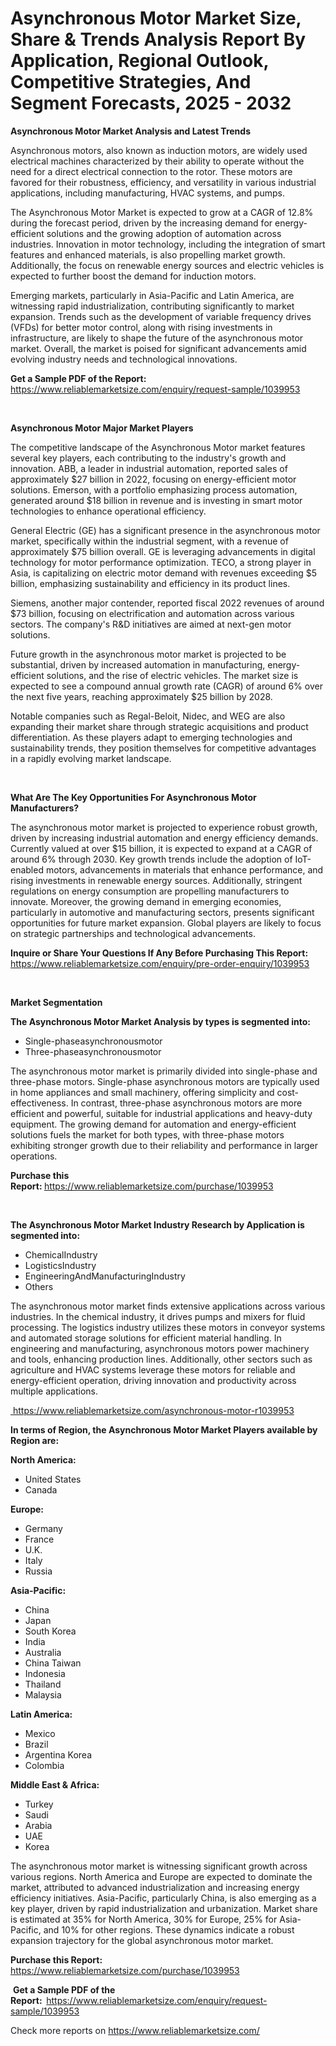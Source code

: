 <p><h1>Asynchronous Motor Market Size, Share & Trends Analysis Report By Application, Regional Outlook, Competitive Strategies, And Segment Forecasts, 2025 - 2032</h1></p><p><strong>Asynchronous Motor Market Analysis and Latest Trends</strong></p>
<p><p>Asynchronous motors, also known as induction motors, are widely used electrical machines characterized by their ability to operate without the need for a direct electrical connection to the rotor. These motors are favored for their robustness, efficiency, and versatility in various industrial applications, including manufacturing, HVAC systems, and pumps.</p><p>The Asynchronous Motor Market is expected to grow at a CAGR of 12.8% during the forecast period, driven by the increasing demand for energy-efficient solutions and the growing adoption of automation across industries. Innovation in motor technology, including the integration of smart features and enhanced materials, is also propelling market growth. Additionally, the focus on renewable energy sources and electric vehicles is expected to further boost the demand for induction motors.</p><p>Emerging markets, particularly in Asia-Pacific and Latin America, are witnessing rapid industrialization, contributing significantly to market expansion. Trends such as the development of variable frequency drives (VFDs) for better motor control, along with rising investments in infrastructure, are likely to shape the future of the asynchronous motor market. Overall, the market is poised for significant advancements amid evolving industry needs and technological innovations.</p></p>
<p><strong>Get a Sample PDF of the Report:&nbsp;</strong> <a href="https://www.reliablemarketsize.com/enquiry/request-sample/1039953?utm_campaign=1901&utm_medium=2&utm_source=Github&utm_content=ia&utm_term=16022025&utm_id=asynchronous-motor">https://www.reliablemarketsize.com/enquiry/request-sample/1039953</a></p>
<p>&nbsp;</p>
<p><strong>Asynchronous Motor Major Market Players</strong></p>
<p><p>The competitive landscape of the Asynchronous Motor market features several key players, each contributing to the industry's growth and innovation. ABB, a leader in industrial automation, reported sales of approximately $27 billion in 2022, focusing on energy-efficient motor solutions. Emerson, with a portfolio emphasizing process automation, generated around $18 billion in revenue and is investing in smart motor technologies to enhance operational efficiency.</p><p>General Electric (GE) has a significant presence in the asynchronous motor market, specifically within the industrial segment, with a revenue of approximately $75 billion overall. GE is leveraging advancements in digital technology for motor performance optimization. TECO, a strong player in Asia, is capitalizing on electric motor demand with revenues exceeding $5 billion, emphasizing sustainability and efficiency in its product lines.</p><p>Siemens, another major contender, reported fiscal 2022 revenues of around $73 billion, focusing on electrification and automation across various sectors. The company's R&D initiatives are aimed at next-gen motor solutions.</p><p>Future growth in the asynchronous motor market is projected to be substantial, driven by increased automation in manufacturing, energy-efficient solutions, and the rise of electric vehicles. The market size is expected to see a compound annual growth rate (CAGR) of around 6% over the next five years, reaching approximately $25 billion by 2028.</p><p>Notable companies such as Regal-Beloit, Nidec, and WEG are also expanding their market share through strategic acquisitions and product differentiation. As these players adapt to emerging technologies and sustainability trends, they position themselves for competitive advantages in a rapidly evolving market landscape.</p></p>
<p>&nbsp;</p>
<p><strong>What Are The Key Opportunities For Asynchronous Motor Manufacturers?</strong></p>
<p><p>The asynchronous motor market is projected to experience robust growth, driven by increasing industrial automation and energy efficiency demands. Currently valued at over $15 billion, it is expected to expand at a CAGR of around 6% through 2030. Key growth trends include the adoption of IoT-enabled motors, advancements in materials that enhance performance, and rising investments in renewable energy sources. Additionally, stringent regulations on energy consumption are propelling manufacturers to innovate. Moreover, the growing demand in emerging economies, particularly in automotive and manufacturing sectors, presents significant opportunities for future market expansion. Global players are likely to focus on strategic partnerships and technological advancements.</p></p>
<p><strong>Inquire or Share Your Questions If Any Before Purchasing This Report:</strong> <a href="https://www.reliablemarketsize.com/enquiry/pre-order-enquiry/1039953?utm_campaign=1901&utm_medium=2&utm_source=Github&utm_content=ia&utm_term=16022025&utm_id=asynchronous-motor">https://www.reliablemarketsize.com/enquiry/pre-order-enquiry/1039953</a></p>
<p>&nbsp;</p>
<p><strong>Market Segmentation</strong></p>
<p><strong>The Asynchronous Motor Market Analysis by types is segmented into:</strong></p>
<p><ul><li>Single-phaseasynchronousmotor</li><li>Three-phaseasynchronousmotor</li></ul></p>
<p><p>The asynchronous motor market is primarily divided into single-phase and three-phase motors. Single-phase asynchronous motors are typically used in home appliances and small machinery, offering simplicity and cost-effectiveness. In contrast, three-phase asynchronous motors are more efficient and powerful, suitable for industrial applications and heavy-duty equipment. The growing demand for automation and energy-efficient solutions fuels the market for both types, with three-phase motors exhibiting stronger growth due to their reliability and performance in larger operations.</p></p>
<p><strong>Purchase this Report:&nbsp;</strong><a href="https://www.reliablemarketsize.com/purchase/1039953?utm_campaign=1901&utm_medium=2&utm_source=Github&utm_content=ia&utm_term=16022025&utm_id=asynchronous-motor">https://www.reliablemarketsize.com/purchase/1039953</a></p>
<p>&nbsp;</p>
<p><strong>The Asynchronous Motor Market Industry Research by Application is segmented into:</strong></p>
<p><ul><li>ChemicalIndustry</li><li>LogisticsIndustry</li><li>EngineeringAndManufacturingIndustry</li><li>Others</li></ul></p>
<p><p>The asynchronous motor market finds extensive applications across various industries. In the chemical industry, it drives pumps and mixers for fluid processing. The logistics industry utilizes these motors in conveyor systems and automated storage solutions for efficient material handling. In engineering and manufacturing, asynchronous motors power machinery and tools, enhancing production lines. Additionally, other sectors such as agriculture and HVAC systems leverage these motors for reliable and energy-efficient operation, driving innovation and productivity across multiple applications.</p></p>
<p><a href="https://www.reliablemarketsize.com/asynchronous-motor-r1039953?utm_campaign=1901&utm_medium=2&utm_source=Github&utm_content=ia&utm_term=16022025&utm_id=asynchronous-motor">&nbsp;https://www.reliablemarketsize.com/asynchronous-motor-r1039953</a></p>
<p><strong>In terms of Region, the Asynchronous Motor Market Players available by Region are:</strong></p>
<p>
    <p> <strong> North America: </strong>
        <ul>
            <li>United States</li>
            <li>Canada</li>
        </ul>
        </p> 
    <p> <strong> Europe: </strong>
        <ul>
            <li>Germany</li>
            <li>France</li>
            <li>U.K.</li>
            <li>Italy</li>
            <li>Russia</li>
        </ul>
        </p> 
    <p> <strong> Asia-Pacific: </strong>
        <ul>
            <li>China</li>
            <li>Japan</li>
            <li>South Korea</li>
            <li>India</li>
            <li>Australia</li>
            <li>China Taiwan</li>
            <li>Indonesia</li>
            <li>Thailand</li>
            <li>Malaysia</li>
        </ul>
        </p> 
    <p> <strong> Latin America: </strong>
        <ul>
            <li>Mexico</li>
            <li>Brazil</li>
            <li>Argentina Korea</li>
            <li>Colombia</li>
        </ul>
        </p> 
    <p> <strong> Middle East & Africa: </strong>
        <ul>
            <li>Turkey</li>
            <li>Saudi</li>
            <li>Arabia</li>
            <li>UAE</li>
            <li>Korea</li>
        </ul>
    </p>
    </p>
<p><p>The asynchronous motor market is witnessing significant growth across various regions. North America and Europe are expected to dominate the market, attributed to advanced industrialization and increasing energy efficiency initiatives. Asia-Pacific, particularly China, is also emerging as a key player, driven by rapid industrialization and urbanization. Market share is estimated at 35% for North America, 30% for Europe, 25% for Asia-Pacific, and 10% for other regions. These dynamics indicate a robust expansion trajectory for the global asynchronous motor market.</p></p>
<p><strong>Purchase this Report: </strong><a href="https://www.reliablemarketsize.com/purchase/1039953?utm_campaign=1901&utm_medium=2&utm_source=Github&utm_content=ia&utm_term=16022025&utm_id=asynchronous-motor">https://www.reliablemarketsize.com/purchase/1039953</a></p>
<p>&nbsp;<strong>Get a Sample PDF of the Report:&nbsp;&nbsp;</strong><a href="https://www.reliablemarketsize.com/enquiry/request-sample/1039953?utm_campaign=1901&utm_medium=2&utm_source=Github&utm_content=ia&utm_term=16022025&utm_id=asynchronous-motor">https://www.reliablemarketsize.com/enquiry/request-sample/1039953</a></p>
<p><strong></strong></p>
<p>Check more reports on <a href="https://www.reliablemarketsize.com/?utm_campaign=1901&utm_medium=2&utm_source=Github&utm_content=ia&utm_term=16022025&utm_id=asynchronous-motor">https://www.reliablemarketsize.com/</a></p>